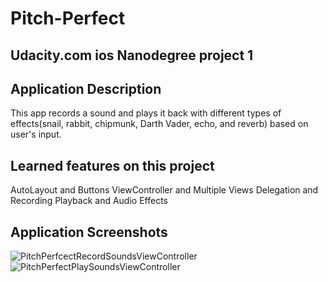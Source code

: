 # Pitch-Perfect
## Udacity.com ios Nanodegree project 1

## Application Description
This app records a sound and plays it back with different types of effects(snail, rabbit, chipmunk, Darth Vader, echo, and reverb) based on user's input.

## Learned features on this project
AutoLayout and Buttons
ViewController and Multiple Views
Delegation and Recording
Playback and Audio Effects

## Application Screenshots
![PitchPerfcectRecordSoundsViewController](https://user-images.githubusercontent.com/25420198/111016831-0355ba80-837e-11eb-98f9-b06ead3828f0.png)![PitchPerfectPlaySoundsViewController](https://user-images.githubusercontent.com/25420198/111016866-38620d00-837e-11eb-82d0-d14c71b7c861.png)


